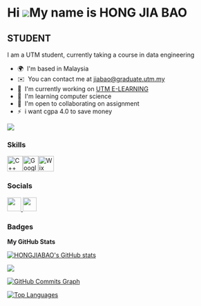 Hi ![](https://user-images.githubusercontent.com/18350557/176309783-0785949b-9127-417c-8b55-ab5a4333674e.gif)My name is HONG JIA BAO
====================================================================================================================================

STUDENT
-------

I am a UTM student, currently taking a course in data engineering

* 🌍  I'm based in Malaysia
* ✉️  You can contact me at [jiabao@graduate.utm.my](mailto:jiabao@graduate.utm.my)
* 🚀  I'm currently working on [UTM E-LEARNING](http://elearning.utm.my/24251/login/index.php?loginredirect=1)
* 🧠  I'm learning computer science
* 🤝  I'm open to collaborating on assignment
* ⚡  i want cgpa 4.0 to save money

<a href="https://www.github.com/HONGJIABAO" target="_blank" rel="noreferrer"><img
src="https://img.shields.io/github/followers/HONGJIABAO?logo=github&style=for-the-badge&color=ffffff&labelColor=000000" /></a>

### Skills


<p align="left">
<a href="https://docs.microsoft.com/en-us/cpp/?view=msvc-170" target="_blank" rel="noreferrer"><img src="https://raw.githubusercontent.com/danielcranney/readme-generator/main/public/icons/skills/cplusplus-colored.svg" width="36" height="36" alt="C++" /></a><a href="https://cloud.google.com/" target="_blank" rel="noreferrer"><img src="https://raw.githubusercontent.com/danielcranney/readme-generator/main/public/icons/skills/googlecloud-colored.svg" width="36" height="36" alt="Google Cloud" /></a><a href="https://wix.com" target="_blank" rel="noreferrer"><img src="https://raw.githubusercontent.com/danielcranney/readme-generator/main/public/icons/skills/wix-colored.svg" width="36" height="36" alt="Wix" /></a>
</p>


### Socials

<p align="left"> <a href="https://www.github.com/HONGJIABAO" target="_blank" rel="noreferrer"> <picture> <source media="(prefers-color-scheme: dark)" srcset="https://raw.githubusercontent.com/danielcranney/readme-generator/main/public/icons/socials/github-dark.svg" /> <source media="(prefers-color-scheme: light)" srcset="https://raw.githubusercontent.com/danielcranney/readme-generator/main/public/icons/socials/github.svg" /> <img src="https://raw.githubusercontent.com/danielcranney/readme-generator/main/public/icons/socials/github.svg" width="32" height="32" /> </picture> </a> <a href="http://www.instagram.com/jiabao0920" target="_blank" rel="noreferrer"> <picture> <source media="(prefers-color-scheme: dark)" srcset="https://raw.githubusercontent.com/danielcranney/readme-generator/main/public/icons/socials/instagram-dark.svg" /> <source media="(prefers-color-scheme: light)" srcset="https://raw.githubusercontent.com/danielcranney/readme-generator/main/public/icons/socials/instagram.svg" /> <img src="https://raw.githubusercontent.com/danielcranney/readme-generator/main/public/icons/socials/instagram.svg" width="32" height="32" /> </picture> </a></p>

### Badges

<b>My GitHub Stats</b>

<a href="http://www.github.com/HONGJIABAO"><img src="https://github-readme-stats.vercel.app/api?username=HONGJIABAO&show_icons=true&hide=&count_private=true&title_color=ffffff&text_color=facc15&icon_color=ffffff&bg_color=000000&hide_border=true&show_icons=true" alt="HONGJIABAO's GitHub stats" /></a>

<a href="http://www.github.com/HONGJIABAO"><img src="https://github-readme-streak-stats.herokuapp.com/?user=HONGJIABAO&stroke=facc15&background=000000&ring=ffffff&fire=ffffff&currStreakNum=facc15&currStreakLabel=ffffff&sideNums=facc15&sideLabels=facc15&dates=facc15&hide_border=true" /></a>

<a href="http://www.github.com/HONGJIABAO"><img src="https://github-readme-activity-graph.cyclic.app/graph?username=HONGJIABAO&bg_color=000000&color=facc15&line=ffffff&point=facc15&area_color=000000&area=true&hide_border=true&custom_title=GitHub%20Commits%20Graph" alt="GitHub Commits Graph" /></a>

<a href="https://github.com/HONGJIABAO" align="left"><img src="https://github-readme-stats.vercel.app/api/top-langs/?username=HONGJIABAO&langs_count=10&title_color=ffffff&text_color=facc15&icon_color=ffffff&bg_color=000000&hide_border=true&locale=en&custom_title=Top%20%Languages" alt="Top Languages" /></a>
